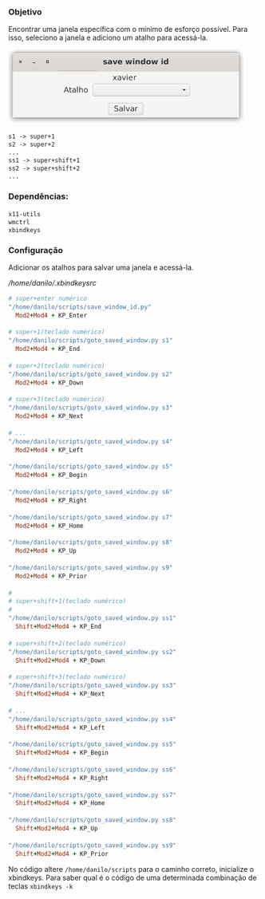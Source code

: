 ### Objetivo

Encontrar uma janela específica com o mínimo de esforço possível. Para isso, seleciono a janela e adiciono um atalho para acessá-la.

<img src="https://github.com/daniloxaviergo/focus-favority-win/blob/master/screen/app.png" height="150">

```
s1 -> super+1
s2 -> super+2
...
ss1 -> super+shift+1
ss2 -> super+shift+2
...
```

### Dependências:

```
x11-utils
wmctrl
xbindkeys
```

### Configuração

Adicionar os atalhos para salvar uma janela e acessá-la.

_/home/danilo/.xbindkeysrc_
```ruby
# super+enter numérico
"/home/danilo/scripts/save_window_id.py"
  Mod2+Mod4 + KP_Enter

# super+1(teclado numérico)
"/home/danilo/scripts/goto_saved_window.py s1"
  Mod2+Mod4 + KP_End

# super+2(teclado numérico)
"/home/danilo/scripts/goto_saved_window.py s2"
  Mod2+Mod4 + KP_Down

# super+3(teclado numérico)
"/home/danilo/scripts/goto_saved_window.py s3"
  Mod2+Mod4 + KP_Next

# ...
"/home/danilo/scripts/goto_saved_window.py s4"
  Mod2+Mod4 + KP_Left

"/home/danilo/scripts/goto_saved_window.py s5"
  Mod2+Mod4 + KP_Begin

"/home/danilo/scripts/goto_saved_window.py s6"
  Mod2+Mod4 + KP_Right

"/home/danilo/scripts/goto_saved_window.py s7"
  Mod2+Mod4 + KP_Home

"/home/danilo/scripts/goto_saved_window.py s8"
  Mod2+Mod4 + KP_Up

"/home/danilo/scripts/goto_saved_window.py s9"
  Mod2+Mod4 + KP_Prior

#
# super+shift+1(teclado numérico)
#
"/home/danilo/scripts/goto_saved_window.py ss1"
  Shift+Mod2+Mod4 + KP_End

# super+shift+2(teclado numérico)
"/home/danilo/scripts/goto_saved_window.py ss2"
  Shift+Mod2+Mod4 + KP_Down

# super+shift+3(teclado numérico)
"/home/danilo/scripts/goto_saved_window.py ss3"
  Shift+Mod2+Mod4 + KP_Next

# ...
"/home/danilo/scripts/goto_saved_window.py ss4"
  Shift+Mod2+Mod4 + KP_Left

"/home/danilo/scripts/goto_saved_window.py ss5"
  Shift+Mod2+Mod4 + KP_Begin

"/home/danilo/scripts/goto_saved_window.py ss6"
  Shift+Mod2+Mod4 + KP_Right

"/home/danilo/scripts/goto_saved_window.py ss7"
  Shift+Mod2+Mod4 + KP_Home

"/home/danilo/scripts/goto_saved_window.py ss8"
  Shift+Mod2+Mod4 + KP_Up

"/home/danilo/scripts/goto_saved_window.py ss9"
  Shift+Mod2+Mod4 + KP_Prior
```

No código altere `/home/danilo/scripts` para o caminho correto, inicialize o xbindkeys.
Para saber qual é o código de uma determinada combinação de teclas `xbindkeys -k`

